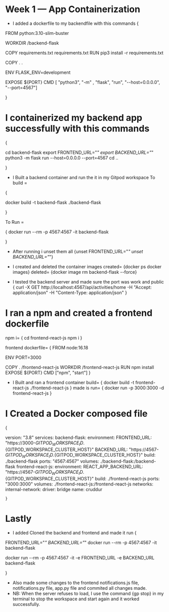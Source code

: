 # Week 1 — App Containerization

- I added a dockerfile to my backendfile with this commands
 {
 
 FROM python:3.10-slim-buster

 WORKDIR /backend-flask

 COPY requirements.txt requirements.txt
  RUN pip3 install -r requirements.txt

 COPY . .

 ENV FLASK_ENV=development

 EXPOSE ${PORT}
 CMD [ "python3", "-m" , "flask", "run", "--host=0.0.0.0", "--port=4567"] 
 
 }

# I containerized my backend app successfully with this commands
 {
 
 cd backend-flask
 export FRONTEND_URL="*"
 export BACKEND_URL="*"
 python3 -m flask run --host=0.0.0.0 --port=4567
 cd ..
 
 }

 - I Built a backend container and run the it in my Gitpod workspace
 To build = 
 
 {
 
 docker build -t  backend-flask ./backend-flask
 
 }
 
 To Run =
 
 {
 docker run --rm -p 4567:4567 -it backend-flask
 
 }

- After running i unset them all
 {unset FRONTEND_URL="*"
 unset BACKEND_URL="*"}

-  I created and deleted the container images
 created= {docker ps
 docker images}
 deleted= {docker image rm backend-flask --force}

-  I tested the backend server and made sure the port was work and public
 {
 curl -X GET http://localhost:4567/api/activities/home -H "Accept: application/json" -H "Content-Type: application/json"
 }
  
# I ran a npm and created a frontend dockerfile
 npm i= {
 cd frontend-react-js
 npm i
 }
 
 frontend dockerfile= 
 {
 FROM node:16.18

 ENV PORT=3000

 COPY . /frontend-react-js
 WORKDIR /frontend-react-js
 RUN npm install
 EXPOSE ${PORT}
 CMD ["npm", "start"]
 }

- I Built and ran a frontend container
 build= {
 docker build -t frontend-react-js ./frontend-react-js
 }
 made is run= {
 docker run -p 3000:3000 -d frontend-react-js
 }

# I Created a Docker composed file
 {
 
 version: "3.8"
 services:
  backend-flask:
   environment:
     FRONTEND_URL: "https://3000-${GITPOD_WORKSPACE_ID}.${GITPOD_WORKSPACE_CLUSTER_HOST}"
      BACKEND_URL: "https://4567-${GITPOD_WORKSPACE_ID}.${GITPOD_WORKSPACE_CLUSTER_HOST}"
    build: ./backend-flask
    ports:
       "4567:4567"
    volumes:
       ./backend-flask:/backend-flask
  frontend-react-js:
    environment:
      REACT_APP_BACKEND_URL: "https://4567-${GITPOD_WORKSPACE_ID}.${GITPOD_WORKSPACE_CLUSTER_HOST}"
    build: ./frontend-react-js
    ports:
       "3000:3000"
    volumes:
       ./frontend-react-js:/frontend-react-js
      networks: 
  internal-network:
    driver: bridge
    name: cruddur
    
    }

# Lastly
- I added Cloned the backend and frontend and made it run
 {
 
 FRONTEND_URL="*" BACKEND_URL="*" docker run --rm -p 4567:4567 -it backend-flask

 docker run --rm -p 4567:4567 -it  -e FRONTEND_URL -e BACKEND_URL backend-flask
 
 }
- Also made some changes to the frontend notifications.js file, notifications.py file, app.py file and commited all changes made.
- NB: When the server refuses to load, I use the command {gp stop} in my terminal to stop the workspace and start again and it worked successfully.
  


  
